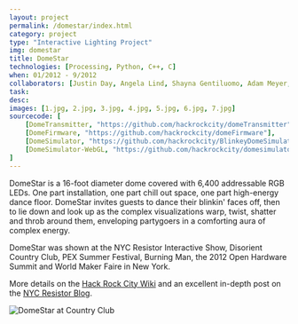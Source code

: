 ```yaml
---
layout: project
permalink: /domestar/index.html 
category: project 
type: "Interactive Lighting Project" 
img: domestar
title: DomeStar
technologies: [Processing, Python, C++, C] 
when: 01/2012 - 9/2012
collaborators: [Justin Day, Angela Lind, Shayna Gentiluomo, Adam Meyer, George Shammas, NYC Resistor]
task: 
desc:
images: [1.jpg, 2.jpg, 3.jpg, 4.jpg, 5.jpg, 6.jpg, 7.jpg]
sourcecode: [
	[DomeTransmitter, "https://github.com/hackrockcity/domeTransmitter"],
	[DomeFirmware, "https://github.com/hackrockcity/domeFirmware"],
	[DomeSimulator, "https://github.com/hackrockcity/BlinkeyDomeSimulator"],
	[DomeSimulator-WebGL, "https://github.com/hackrockcity/domesimulator-webgl"]
]
---
```


DomeStar is a 16-foot diameter dome covered with 6,400 addressable RGB LEDs. One part installation, one part chill out space, one part high-energy dance floor. DomeStar invites guests to dance their blinkin' faces off, then to lie down and look up as the complex visualizations warp, twist, shatter and throb around them, enveloping partygoers in a comforting aura of complex energy.

DomeStar was shown at the NYC Resistor Interactive Show, Disorient Country Club, PEX Summer Festival, Burning Man, the 2012 Open Hardware Summit and World Maker Faire in New York.

More details on the [Hack Rock City Wiki](http://wiki.hackrockcity.org/DomeStar) and an excellent in-depth post on the [NYC Resistor Blog](http://www.nycresistor.com/2012/10/05/domestar-in-depth/).

![DomeStar at Country Club](/images/{{page.img}}/nw.jpg)